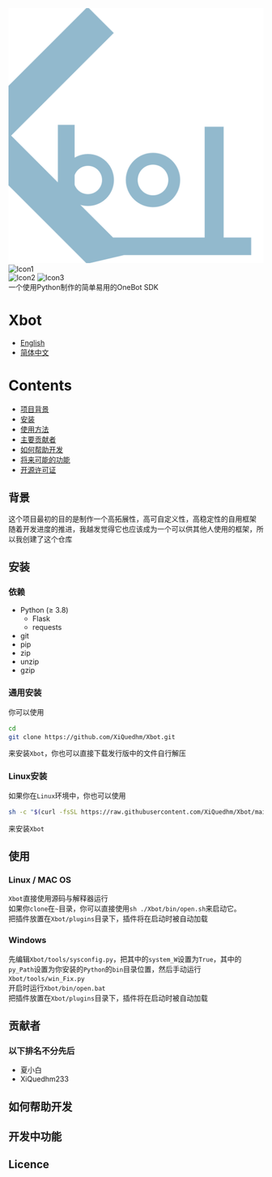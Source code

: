 ![icon0](https://github.com/XiQuedhm/Xbot/blob/main/.resources/icon_light.png "Xbot Icon")
<br>
![Icon1](https://img.shields.io/badge/Chat%20on-gitter%20or%20telegram-blue "Chat")
<br>
![Icon2](https://img.shields.io/badge/Language-Python-lightgrey "Language")
![Icon3](https://img.shields.io/badge/Licence-CC--BY--NC--SA%204.0-lightgrey "Licence")
<br>
一个使用Python制作的简单易用的OneBot SDK

# Xbot
*  [English](https://github.com/XiQuedhm/Xbot/blob/main/README.md)
* [简体中文](https://github.com/XiQuedhm/Xbot/blob/main/README_zhcn.md)

# Contents
* [项目背景](#背景)
* [安装](#安装)
* [使用方法](#使用)
* [主要贡献者](#贡献者)
* [如何帮助开发](#如何帮助开发)
* [将来可能的功能](#开发中功能)
* [开源许可证](#licence)
## 背景
这个项目最初的目的是制作一个高拓展性，高可自定义性，高稳定性的自用框架
<br>
随着开发进度的推进，我越发觉得它也应该成为一个可以供其他人使用的框架，所以我创建了这个仓库
## 安装
### 依赖
* Python (≥ 3.8)
    * Flask
    * requests
* git
* pip
* zip
* unzip
* gzip

### 通用安装
你可以使用
```sh
cd
git clone https://github.com/XiQuedhm/Xbot.git
```
来安装`Xbot`，你也可以直接下载发行版中的文件自行解压
### Linux安装
如果你在`Linux`环境中，你也可以使用
```sh
sh -c "$(curl -fsSL https://raw.githubusercontent.com/XiQuedhm/Xbot/main/tools/install.sh)"
```
来安装`Xbot`
## 使用
### Linux / MAC OS
`Xbot`直接使用源码与解释器运行
<br>
如果你`clone`在`~`目录，你可以直接使用`sh ./Xbot/bin/open.sh`来启动它。
<br>
把插件放置在`Xbot/plugins`目录下，插件将在启动时被自动加载
### Windows
先编辑`Xbot/tools/sysconfig.py`，把其中的`system_W`设置为`True`，其中的`py_Path`设置为你安装的`Python`的`bin`目录位置，然后手动运行`Xbot/tools/win_Fix.py`
<br>
开启时运行`Xbot/bin/open.bat`
<br>
把插件放置在`Xbot/plugins`目录下，插件将在启动时被自动加载
## 贡献者
### 以下排名不分先后
* 夏小白
* XiQuedhm233
##  如何帮助开发
## 开发中功能
## Licence